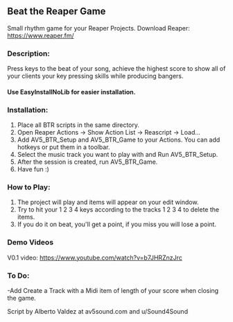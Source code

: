 ## Beat the Reaper Game

Small rhythm game for your Reaper Projects. Download Reaper: https://www.reaper.fm/

### Description: 
Press keys to the beat of your song, achieve the highest score to show 
all of your clients your key pressing skills while producing bangers.

#### Use EasyInstallNoLib for easier installation.

### Installation: 
1. Place all BTR scripts in the same directory.
2. Open Reaper Actions -> Show Action List -> Reascript -> Load...
3. Add AV5_BTR_Setup and AV5_BTR_Game to your Actions. You can add hotkeys or put them in a toolbar.
4. Select the music track you want to play with and Run AV5_BTR_Setup.
5. After the session is created, run AV5_BTR_Game.
6. Have fun :)

### How to Play:
1. The project will play and items will appear on your edit window.
2. Try to hit your 1 2 3 4 keys according to the tracks 1 2 3 4 to delete the items.
3. If you do it on beat, you'll get a point, if you miss you will lose a point.

### Demo Videos
V0.1 video: https://www.youtube.com/watch?v=b7JHRZnzJrc

### To Do:
-Add Create a Track with a Midi item of length of your score when closing the game.

Script by Alberto Valdez at av5sound.com and u/Sound4Sound
